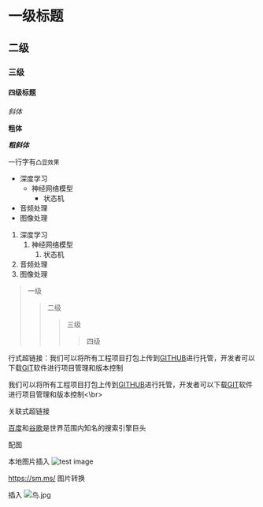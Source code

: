 # 一级标题

## 二级

### 三级

#### 四级标题


*斜体*

**粗体**

***粗斜体***

一行字有`凸显效果`

* 深度学习
  * 神经网络模型
    * 状态机
* 音频处理
* 图像处理

1. 深度学习
	1. 神经网络模型
		1. 状态机
2. 音频处理
3. 图像处理

>一级
>>二级
>>>三级
>>>>四级

行式超链接：我们可以将所有工程项目打包上传到[GITHUB](https://www.github.com "GITHUB website")进行托管，开发者可以下载[GIT](https://git-scm.com/downloads "GIT app")软件进行项目管理和版本控制

我们可以将所有工程项目打包上传到[GITHUB][1]进行托管，开发者可以下载[GIT][2]软件进行项目管理和版本控制<\br>

[1]:https://www.github.com "GITHUB website"
[2]:https://git-scm.com/downloads "GIT app"

关联式超链接

[百度][3]和[谷歌][4]是世界范围内知名的搜索引擎巨头

[3]:https://www.baidu.com "百度"
[4]:https://www.google.com "谷歌"

配图

本地图片插入 ![test image](C:/Users\58463/Desktop/yolov3_spp/鸟.jpg "title")

https://sm.ms/  图片转换

插入
![鸟.jpg](https://i.loli.net/2021/11/25/rHAGOPXo5m6CZhT.jpg)
